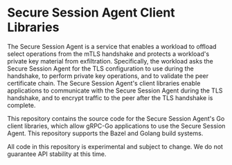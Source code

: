 # Secure Session Agent Client Libraries

The Secure Session Agent is a service that enables a workload to offload select
operations from the mTLS handshake and protects a workload's private key
material from exfiltration. Specifically, the workload asks the Secure Session
Agent for the TLS configuration to use during the handshake, to perform private
key operations, and to validate the peer certificate chain. The Secure Session
Agent's client libraries enable applications to communicate with the Secure
Session Agent during the TLS handshake, and to encrypt traffic to the peer
after the TLS handshake is complete.

This repository contains the source code for the Secure Session Agent's Go
client libraries, which allow gRPC-Go applications to use the Secure Session
Agent. This repository supports the Bazel and Golang build systems.

All code in this repository is experimental and subject to change. We do not
guarantee API stability at this time.
